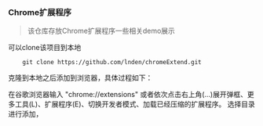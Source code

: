 ### Chrome扩展程序

> 该仓库存放Chrome扩展程序一些相关demo展示

可以clone该项目到本地
```
    git clone https://github.com/lnden/chromeExtend.git
```
克隆到本地之后添加到浏览器，具体过程如下：

在谷歌浏览器输入 "chrome://extensions" 或者依次点击右上角(...)展开弹框、更多工具(L)、扩展程序(E)、切换开发者模式、加载已经压缩的扩展程序。
选择目录进行添加，
